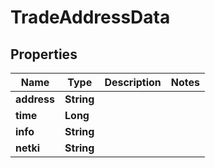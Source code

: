 
# TradeAddressData

## Properties
Name | Type | Description | Notes
------------ | ------------- | ------------- | -------------
**address** | **String** |  | 
**time** | **Long** |  | 
**info** | **String** |  | 
**netki** | **String** |  | 



